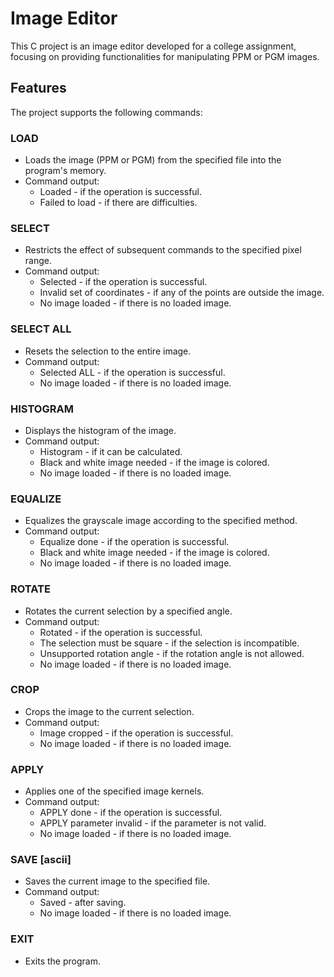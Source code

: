 # Image Editor

This C project is an image editor developed for a college assignment, focusing on providing functionalities for manipulating PPM or PGM images.

## Features

The project supports the following commands:

### LOAD <file>
- Loads the image (PPM or PGM) from the specified file into the program's memory.
- Command output:
  - Loaded <file> - if the operation is successful.
  - Failed to load <file> - if there are difficulties.

### SELECT <x1> <y1> <x2> <y2>
- Restricts the effect of subsequent commands to the specified pixel range.
- Command output:
  - Selected <x1> <y1> <x2> <y2> - if the operation is successful.
  - Invalid set of coordinates - if any of the points are outside the image.
  - No image loaded - if there is no loaded image.

### SELECT ALL
- Resets the selection to the entire image.
- Command output:
  - Selected ALL - if the operation is successful.
  - No image loaded - if there is no loaded image.

### HISTOGRAM <x> <y>
- Displays the histogram of the image.
- Command output:
  - Histogram - if it can be calculated.
  - Black and white image needed - if the image is colored.
  - No image loaded - if there is no loaded image.

### EQUALIZE
- Equalizes the grayscale image according to the specified method.
- Command output:
  - Equalize done - if the operation is successful.
  - Black and white image needed - if the image is colored.
  - No image loaded - if there is no loaded image.

### ROTATE <angle>
- Rotates the current selection by a specified angle.
- Command output:
  - Rotated <angle> - if the operation is successful.
  - The selection must be square - if the selection is incompatible.
  - Unsupported rotation angle - if the rotation angle is not allowed.
  - No image loaded - if there is no loaded image.

### CROP
- Crops the image to the current selection.
- Command output:
  - Image cropped - if the operation is successful.
  - No image loaded - if there is no loaded image.

### APPLY <PARAMETER>
- Applies one of the specified image kernels.
- Command output:
  - APPLY <PARAMETER> done - if the operation is successful.
  - APPLY parameter invalid - if the parameter is not valid.
  - No image loaded - if there is no loaded image.

### SAVE <filename> [ascii]
- Saves the current image to the specified file.
- Command output:
  - Saved <filename> - after saving.
  - No image loaded - if there is no loaded image.

### EXIT
- Exits the program.
